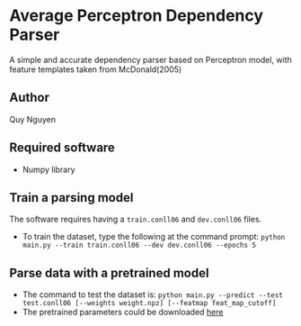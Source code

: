 # Average Perceptron Dependency Parser

A simple and accurate dependency parser based on Perceptron model, with feature templates taken from McDonald(2005)

## Author
Quy Nguyen

## Required software
* Numpy library

## Train a parsing model
The software requires having a `train.conll06` and `dev.conll06` files. 
* To train the dataset, type the following at the command prompt:
`python main.py --train train.conll06 --dev dev.conll06 --epochs 5 `

## Parse data with a pretrained model
* The command to test the dataset is:
`python main.py --predict --test test.conll06 [--weights weight.npz] [--featmap feat_map_cutoff]`
* The pretrained parameters could be downloaded
[here](https://drive.google.com/drive/folders/1GT4u3yuo5UoybsIVJXydFDA2_fWTXyPQ?usp=share_link)
